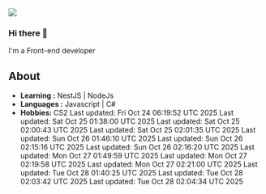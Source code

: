 <img align='center' src="https://github-readme-stats.vercel.app/api?username=666-arch">

### Hi there 👋

I'm a Front-end developer 
## About

-  **Learning :** NestJS | NodeJs
-  **Languages :** Javascript | C#
-  **Hobbies:** CS2
Last updated: Fri Oct 24 06:19:52 UTC 2025
Last updated: Sat Oct 25 01:38:00 UTC 2025
Last updated: Sat Oct 25 02:00:43 UTC 2025
Last updated: Sat Oct 25 02:01:35 UTC 2025
Last updated: Sun Oct 26 01:46:10 UTC 2025
Last updated: Sun Oct 26 02:15:16 UTC 2025
Last updated: Sun Oct 26 02:16:20 UTC 2025
Last updated: Mon Oct 27 01:49:59 UTC 2025
Last updated: Mon Oct 27 02:19:58 UTC 2025
Last updated: Mon Oct 27 02:21:00 UTC 2025
Last updated: Tue Oct 28 01:40:25 UTC 2025
Last updated: Tue Oct 28 02:03:42 UTC 2025
Last updated: Tue Oct 28 02:04:34 UTC 2025
